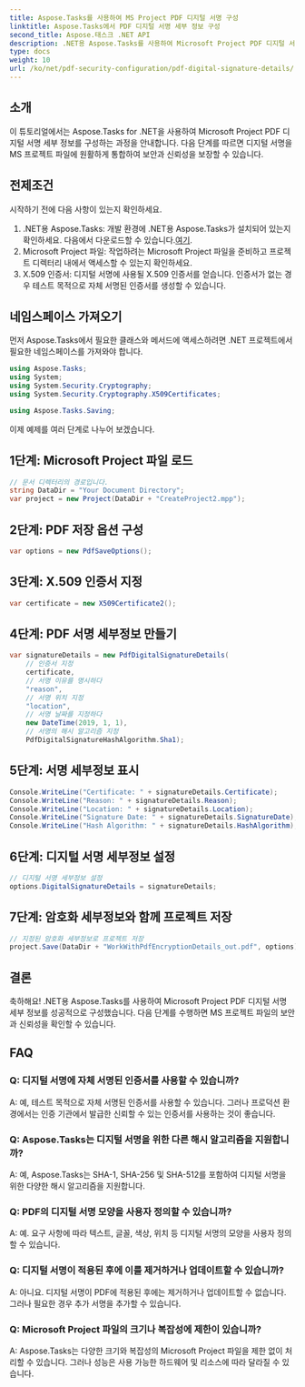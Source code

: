 ```yaml
---
title: Aspose.Tasks를 사용하여 MS Project PDF 디지털 서명 구성
linktitle: Aspose.Tasks에서 PDF 디지털 서명 세부 정보 구성
second_title: Aspose.태스크 .NET API
description: .NET용 Aspose.Tasks를 사용하여 Microsoft Project PDF 디지털 서명 세부 정보를 구성하는 방법을 알아보세요. 프로젝트 파일의 보안과 신뢰성을 보장하세요.
type: docs
weight: 10
url: /ko/net/pdf-security-configuration/pdf-digital-signature-details/
---
```

## 소개
이 튜토리얼에서는 Aspose.Tasks for .NET을 사용하여 Microsoft Project PDF 디지털 서명 세부 정보를 구성하는 과정을 안내합니다. 다음 단계를 따르면 디지털 서명을 MS 프로젝트 파일에 원활하게 통합하여 보안과 신뢰성을 보장할 수 있습니다.
## 전제조건
시작하기 전에 다음 사항이 있는지 확인하세요.
1.  .NET용 Aspose.Tasks: 개발 환경에 .NET용 Aspose.Tasks가 설치되어 있는지 확인하세요. 다음에서 다운로드할 수 있습니다.[여기](https://releases.aspose.com/tasks/net/).
2. Microsoft Project 파일: 작업하려는 Microsoft Project 파일을 준비하고 프로젝트 디렉터리 내에서 액세스할 수 있는지 확인하세요.
3. X.509 인증서: 디지털 서명에 사용될 X.509 인증서를 얻습니다. 인증서가 없는 경우 테스트 목적으로 자체 서명된 인증서를 생성할 수 있습니다.
## 네임스페이스 가져오기
먼저 Aspose.Tasks에서 필요한 클래스와 메서드에 액세스하려면 .NET 프로젝트에서 필요한 네임스페이스를 가져와야 합니다.
```csharp
using Aspose.Tasks;
using System;
using System.Security.Cryptography;
using System.Security.Cryptography.X509Certificates;

using Aspose.Tasks.Saving;
```
이제 예제를 여러 단계로 나누어 보겠습니다.
## 1단계: Microsoft Project 파일 로드
```csharp
// 문서 디렉터리의 경로입니다.
string DataDir = "Your Document Directory";
var project = new Project(DataDir + "CreateProject2.mpp");
```
## 2단계: PDF 저장 옵션 구성
```csharp
var options = new PdfSaveOptions();
```
## 3단계: X.509 인증서 지정
```csharp
var certificate = new X509Certificate2();
```
## 4단계: PDF 서명 세부정보 만들기
```csharp
var signatureDetails = new PdfDigitalSignatureDetails(
    // 인증서 지정
    certificate,
    // 서명 이유를 명시하다
    "reason",
    // 서명 위치 지정
    "location",
    // 서명 날짜를 지정하다
    new DateTime(2019, 1, 1),
    // 서명의 해시 알고리즘 지정
    PdfDigitalSignatureHashAlgorithm.Sha1);
```
## 5단계: 서명 세부정보 표시
```csharp
Console.WriteLine("Certificate: " + signatureDetails.Certificate);
Console.WriteLine("Reason: " + signatureDetails.Reason);
Console.WriteLine("Location: " + signatureDetails.Location);
Console.WriteLine("Signature Date: " + signatureDetails.SignatureDate);
Console.WriteLine("Hash Algorithm: " + signatureDetails.HashAlgorithm);
```
## 6단계: 디지털 서명 세부정보 설정
```csharp
// 디지털 서명 세부정보 설정
options.DigitalSignatureDetails = signatureDetails;
```
## 7단계: 암호화 세부정보와 함께 프로젝트 저장
```csharp
// 지정된 암호화 세부정보로 프로젝트 저장
project.Save(DataDir + "WorkWithPdfEncryptionDetails_out.pdf", options);
```
## 결론
축하해요! .NET용 Aspose.Tasks를 사용하여 Microsoft Project PDF 디지털 서명 세부 정보를 성공적으로 구성했습니다. 다음 단계를 수행하면 MS 프로젝트 파일의 보안과 신뢰성을 확인할 수 있습니다.
## FAQ
### Q: 디지털 서명에 자체 서명된 인증서를 사용할 수 있습니까?
A: 예, 테스트 목적으로 자체 서명된 인증서를 사용할 수 있습니다. 그러나 프로덕션 환경에서는 인증 기관에서 발급한 신뢰할 수 있는 인증서를 사용하는 것이 좋습니다.
### Q: Aspose.Tasks는 디지털 서명을 위한 다른 해시 알고리즘을 지원합니까?
A: 예, Aspose.Tasks는 SHA-1, SHA-256 및 SHA-512를 포함하여 디지털 서명을 위한 다양한 해시 알고리즘을 지원합니다.
### Q: PDF의 디지털 서명 모양을 사용자 정의할 수 있습니까?
A: 예. 요구 사항에 따라 텍스트, 글꼴, 색상, 위치 등 디지털 서명의 모양을 사용자 정의할 수 있습니다.
### Q: 디지털 서명이 적용된 후에 이를 제거하거나 업데이트할 수 있습니까?
A: 아니요. 디지털 서명이 PDF에 적용된 후에는 제거하거나 업데이트할 수 없습니다. 그러나 필요한 경우 추가 서명을 추가할 수 있습니다.
### Q: Microsoft Project 파일의 크기나 복잡성에 제한이 있습니까?
A: Aspose.Tasks는 다양한 크기와 복잡성의 Microsoft Project 파일을 제한 없이 처리할 수 있습니다. 그러나 성능은 사용 가능한 하드웨어 및 리소스에 따라 달라질 수 있습니다.
